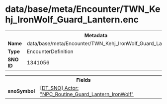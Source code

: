 <h1>data/base/meta/Encounter/TWN_Kehj_IronWolf_Guard_Lantern.enc</h1><table><tr><th colspan="100%">Metadata</th></tr><tr><td><b>Name</b></td><td>data/base/meta/Encounter/TWN_Kehj_IronWolf_Guard_Lantern.enc</td></tr><tr><td><b>Type</b></td><td>EncounterDefinition</td></tr><tr><td><b>SNO ID</b></td><td>1341056</td></tr></table>

<table><tr><th colspan="100%">Fields</th></tr><tr><td><b>snoSymbol</b></td><td><a href="..\Actor\NPC_Routine_Guard_Lantern_IronWolf.acr.md">[DT_SNO] Actor: "NPC_Routine_Guard_Lantern_IronWolf"</a></td></tr></table>

